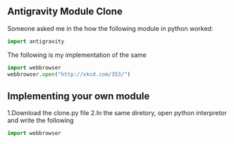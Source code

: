 ## Antigravity Module Clone
Someone asked me in the how the following module in python worked:
``` python
import antigravity
```
The following is my implementation of the same 
``` python
import webbrowser
webbrowser.open("http://xkcd.com/353/")
```

## Implementing your own module
1.Download the clone.py file
2.In the same diretory, open python interpretor and write the following 
``` python
import webbrowser
```